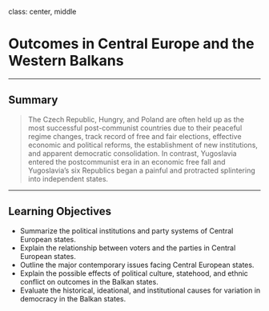 class: center, middle

# Outcomes in Central Europe and the Western Balkans

---

## Summary

> The Czech Republic, Hungry, and Poland are often held up as the most successful post-communist countries due to their peaceful regime changes, track record of free and fair elections, effective economic and political reforms, the establishment of new institutions, and apparent democratic consolidation. In contrast, Yugoslavia entered the postcommunist era in an economic free fall and Yugoslavia’s six Republics began a painful and protracted splintering into independent states.

---

## Learning Objectives

* Summarize the political institutions and party systems of Central European states.
* Explain the relationship between voters and the parties in Central European states.
* Outline the major contemporary issues facing Central European states.
* Explain the possible effects of political culture, statehood, and ethnic conflict on outcomes in the Balkan states.
* Evaluate the historical, ideational, and institutional causes for variation in democracy in the Balkan states.
